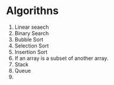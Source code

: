 # Algorithns

1. Linear seaech
2. Binary Search
3. Bubble Sort 
4. Selection Sort 
5. Insertion Sort 
6. If an array is a subset of another array.
7. Stack 
8. Queue 
9. 